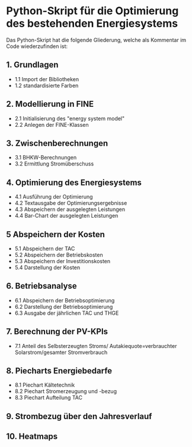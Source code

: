# Python-Skript für die Optimierung des bestehenden Energiesystems

Das Python-Skript hat die folgende Gliederung, welche als Kommentar im Code wiederzufinden ist:

## 1. Grundlagen
- 1.1 Import der Bibliotheken
- 1.2 standardisierte Farben

## 2. Modellierung in FINE
- 2.1 Initialisierung des "energy system model"
- 2.2 Anlegen der FINE-Klassen

## 3. Zwischenberechnungen
- 3.1 BHKW-Berechnungen
- 3.2 Ermittlung Stromüberschuss

## 4. Optimierung des Energiesystems
- 4.1 Ausführung der Optimierung
- 4.2 Textausgabe der Optimierungsergebnisse
- 4.3 Abspeichern der ausgelegten Leistungen
- 4.4 Bar-Chart der ausgelegten Leistungen

## 5 Abspeichern der Kosten
- 5.1 Abspeichern der TAC
- 5.2 Abspeichern der Betriebskosten
- 5.3 Abspeichern der Investitionskosten
- 5.4 Darstellung der Kosten

## 6. Betriebsanalyse
- 6.1 Abspeichern der Betriebsoptimierung
- 6.2 Darstellung der Betriebsoptimierung
- 6.3 Ausgabe der jährlichen TAC und THGE

## 7. Berechnung der PV-KPIs
- 7.1 Anteil des Selbsterzeugten Stroms/ Autakiequote=verbrauchter Solarstrom/gesamter Stromverbrauch

## 8. Piecharts Energiebedarfe
- 8.1 Piechart Kältetechnik
- 8.2 Piechart Stromerzeugung und -bezug
- 8.3 Piechart Aufteilung TAC

## 9. Strombezug über den Jahresverlauf

## 10. Heatmaps

